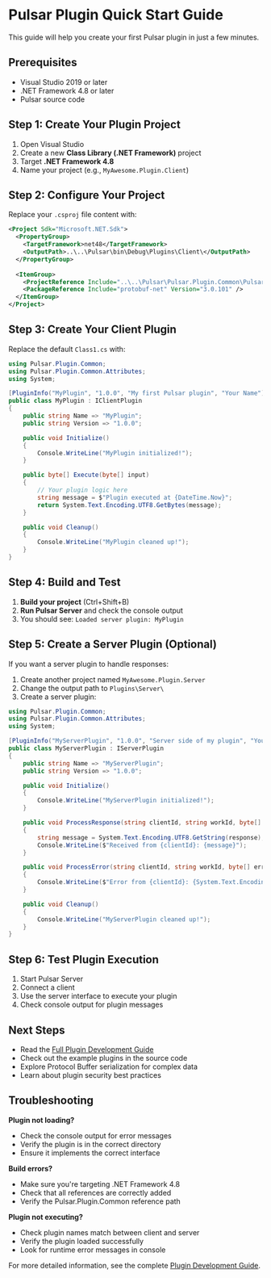 # Pulsar Plugin Quick Start Guide

This guide will help you create your first Pulsar plugin in just a few minutes.

## Prerequisites

- Visual Studio 2019 or later
- .NET Framework 4.8 or later
- Pulsar source code

## Step 1: Create Your Plugin Project

1. Open Visual Studio
2. Create a new **Class Library (.NET Framework)** project
3. Target **.NET Framework 4.8**
4. Name your project (e.g., `MyAwesome.Plugin.Client`)

## Step 2: Configure Your Project

Replace your `.csproj` file content with:

```xml
<Project Sdk="Microsoft.NET.Sdk">
  <PropertyGroup>
    <TargetFramework>net48</TargetFramework>
    <OutputPath>..\..\Pulsar\bin\Debug\Plugins\Client\</OutputPath>
  </PropertyGroup>
  
  <ItemGroup>
    <ProjectReference Include="..\..\Pulsar\Pulsar.Plugin.Common\Pulsar.Plugin.Common.csproj" />
    <PackageReference Include="protobuf-net" Version="3.0.101" />
  </ItemGroup>
</Project>
```

## Step 3: Create Your Client Plugin

Replace the default `Class1.cs` with:

```csharp
using Pulsar.Plugin.Common;
using Pulsar.Plugin.Common.Attributes;
using System;

[PluginInfo("MyPlugin", "1.0.0", "My first Pulsar plugin", "Your Name")]
public class MyPlugin : IClientPlugin
{
    public string Name => "MyPlugin";
    public string Version => "1.0.0";

    public void Initialize()
    {
        Console.WriteLine("MyPlugin initialized!");
    }

    public byte[] Execute(byte[] input)
    {
        // Your plugin logic here
        string message = $"Plugin executed at {DateTime.Now}";
        return System.Text.Encoding.UTF8.GetBytes(message);
    }

    public void Cleanup()
    {
        Console.WriteLine("MyPlugin cleaned up!");
    }
}
```

## Step 4: Build and Test

1. **Build your project** (Ctrl+Shift+B)
2. **Run Pulsar Server** and check the console output
3. You should see: `Loaded server plugin: MyPlugin`

## Step 5: Create a Server Plugin (Optional)

If you want a server plugin to handle responses:

1. Create another project named `MyAwesome.Plugin.Server`
2. Change the output path to `Plugins\Server\`
3. Create a server plugin:

```csharp
using Pulsar.Plugin.Common;
using Pulsar.Plugin.Common.Attributes;
using System;

[PluginInfo("MyServerPlugin", "1.0.0", "Server side of my plugin", "Your Name")]
public class MyServerPlugin : IServerPlugin
{
    public string Name => "MyServerPlugin";
    public string Version => "1.0.0";

    public void Initialize()
    {
        Console.WriteLine("MyServerPlugin initialized!");
    }

    public void ProcessResponse(string clientId, string workId, byte[] response)
    {
        string message = System.Text.Encoding.UTF8.GetString(response);
        Console.WriteLine($"Received from {clientId}: {message}");
    }

    public void ProcessError(string clientId, string workId, byte[] error)
    {
        Console.WriteLine($"Error from {clientId}: {System.Text.Encoding.UTF8.GetString(error)}");
    }

    public void Cleanup()
    {
        Console.WriteLine("MyServerPlugin cleaned up!");
    }
}
```

## Step 6: Test Plugin Execution

1. Start Pulsar Server
2. Connect a client
3. Use the server interface to execute your plugin
4. Check console output for plugin messages

## Next Steps

- Read the [Full Plugin Development Guide](Plugin-Development-Guide.md)
- Check out the example plugins in the source code
- Explore Protocol Buffer serialization for complex data
- Learn about plugin security best practices

## Troubleshooting

**Plugin not loading?**
- Check the console output for error messages
- Verify the plugin is in the correct directory
- Ensure it implements the correct interface

**Build errors?**
- Make sure you're targeting .NET Framework 4.8
- Check that all references are correctly added
- Verify the Pulsar.Plugin.Common reference path

**Plugin not executing?**
- Check plugin names match between client and server
- Verify the plugin loaded successfully
- Look for runtime error messages in console

For more detailed information, see the complete [Plugin Development Guide](Plugin-Development-Guide.md).
